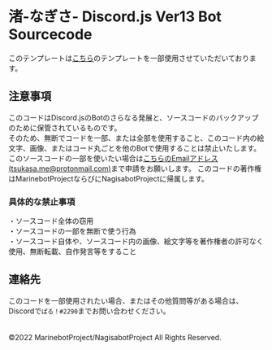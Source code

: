 # 渚-なぎさ- Discord.js Ver13 Bot Sourcecode<br>
このテンプレートは[こちら](https://github.com/AuroraBot-Discord/Bot-Template)のテンプレートを一部使用させていただいております。<br>
## 注意事項<br>
このコードはDiscord.jsのBotのさらなる発展と、ソースコードのバックアップのために保管されているものです。<br>
そのため、無断でコードを一部、または全部を使用すること、このコード内の絵文字、画像、またはコード丸ごとを他のBotで使用することは禁止いたします。<br>
このソースコードの一部を使いたい場合は[こちらのEmailアドレス(tsukasa.me@protonmail.com)](mailTo:tsukasa.me@protonmail.com)まで申請をお願いします。
このコードの著作権はMarinebotProjectならびにNagisabotProjectに帰属します。<br>
### 具体的な禁止事項<br>
・ソースコード全体の窃用<br>
・ソースコードの一部を無断で使う行為<br>
・ソースコード自体や、ソースコード内の画像、絵文字等を著作権者の許可なく使用、無断転載、自作発言等をすること<br>
## 連絡先<br>
このコードを一部使用されたい場合、またはその他質問等がある場合は、Discordで`ぱる！#2290`までお問い合わせください。<br>
<br>
<br>
©︎2022 MarinebotProject/NagisabotProject All Rights Reserved.
